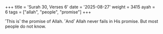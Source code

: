 +++
title = 'Surah 30, Verses 6'
date = '2025-08-27'
weight = 3415
ayah = 6
tags = ["allah", "people", "promise"]
+++

˹This is˺ the promise of Allah. ˹And˺ Allah never fails in His promise. But most people do not know.